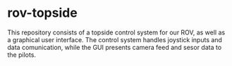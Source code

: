 rov-topside
===========

This repository consists of a topside control system for our ROV, as well as a graphical user interface. 
The control system handles joystick inputs and data comunication, while the GUI presents camera feed and sesor data to the pilots.
